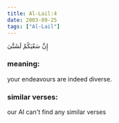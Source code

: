 ```yaml
---
title: Al-Lail:4
date: 2003-09-25
tags: ["Al-Lail"]
---
```

إِنَّ سَعْيَكُمْ لَشَتَّىٰ
### meaning: 
your endeavours are indeed diverse.
### similar verses: 

our AI can't find any similar verses




